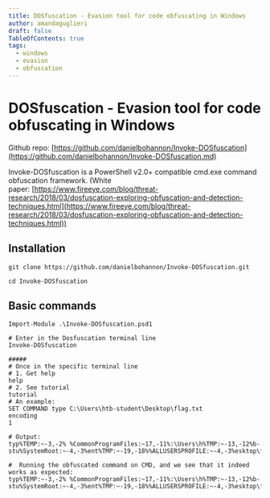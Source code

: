 ```yaml
---
title: DOSfuscation - Evasion tool for code obfuscating in Windows
author: amandaguglieri
draft: false
TableOfContents: true
tags:
  - windows
  - evasion
  - obfuscation
---
```


# DOSfuscation - Evasion tool for code obfuscating in Windows

Github repo: [https://github.com/danielbohannon/Invoke-DOSfuscation](https://github.com/danielbohannon/Invoke-DOSfuscation.md)

Invoke-DOSfuscation is a PowerShell v2.0+ compatible cmd.exe command obfuscation framework. (White paper: [https://www.fireeye.com/blog/threat-research/2018/03/dosfuscation-exploring-obfuscation-and-detection-techniques.html](https://www.fireeye.com/blog/threat-research/2018/03/dosfuscation-exploring-obfuscation-and-detection-techniques.html))

## Installation

```powershell-session
git clone https://github.com/danielbohannon/Invoke-DOSfuscation.git

cd Invoke-DOSfuscation
```


## Basic commands

```powershell-session
Import-Module .\Invoke-DOSfuscation.psd1

# Enter in the Dosfuscation terminal line
Invoke-DOSfuscation

#####
# Once in the specific terminal line
# 1. Get help
help
# 2. See tutorial
tutorial
# An example:
SET COMMAND type C:\Users\htb-student\Desktop\flag.txt
encoding
1
```

```
# Output:
typ%TEMP:~-3,-2% %CommonProgramFiles:~17,-11%:\Users\h%TMP:~-13,-12%b-stu%SystemRoot:~-4,-3%ent%TMP:~-19,-18%%ALLUSERSPROFILE:~-4,-3%esktop\flag.%TMP:~-13,-12%xt
```


```cmd-session
#  Running the obfuscated command on CMD, and we see that it indeed works as expected:
typ%TEMP:~-3,-2% %CommonProgramFiles:~17,-11%:\Users\h%TMP:~-13,-12%b-stu%SystemRoot:~-4,-3%ent%TMP:~-19,-18%%ALLUSERSPROFILE:~-4,-3%esktop\flag.%TMP:~-13,-12%xt
```


